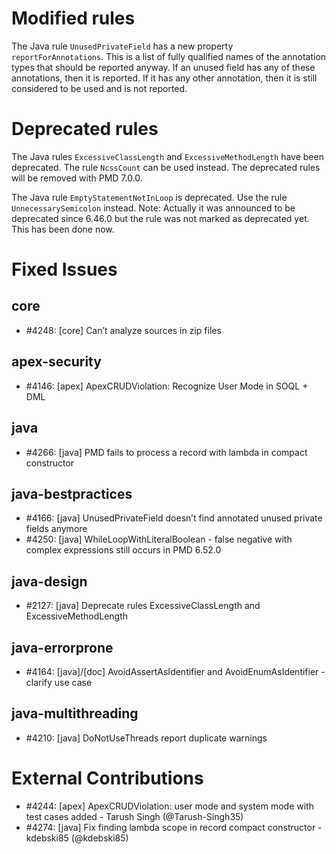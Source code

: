 # Modified rules

The Java rule `UnusedPrivateField` has a new property `reportForAnnotations`. This is a list of fully qualified names of the annotation types that should be reported anyway. If an unused field has any of these annotations, then it is reported. If it has any other annotation, then it is still considered to be used and is not reported.

# Deprecated rules

The Java rules `ExcessiveClassLength` and `ExcessiveMethodLength` have been deprecated. The rule `NcssCount` can be used instead. The deprecated rules will be removed with PMD 7.0.0.

The Java rule `EmptyStatementNotInLoop` is deprecated. Use the rule `UnnecessarySemicolon` instead. Note: Actually it was announced to be deprecated since 6.46.0 but the rule was not marked as deprecated yet. This has been done now.

# Fixed Issues

## core
- #4248: [core] Can’t analyze sources in zip files

## apex-security
- #4146: [apex] ApexCRUDViolation: Recognize User Mode in SOQL + DML

## java
- #4266: [java] PMD fails to process a record with lambda in compact constructor

## java-bestpractices
- #4166: [java] UnusedPrivateField doesn’t find annotated unused private fields anymore
- #4250: [java] WhileLoopWithLiteralBoolean - false negative with complex expressions still occurs in PMD 6.52.0

## java-design
- #2127: [java] Deprecate rules ExcessiveClassLength and ExcessiveMethodLength

## java-errorprone
- #4164: [java]/[doc] AvoidAssertAsIdentifier and AvoidEnumAsIdentifier - clarify use case

## java-multithreading
- #4210: [java] DoNotUseThreads report duplicate warnings

# External Contributions

- #4244: [apex] ApexCRUDViolation: user mode and system mode with test cases added - Tarush Singh (@Tarush-Singh35)
- #4274: [java] Fix finding lambda scope in record compact constructor - kdebski85 (@kdebski85)

